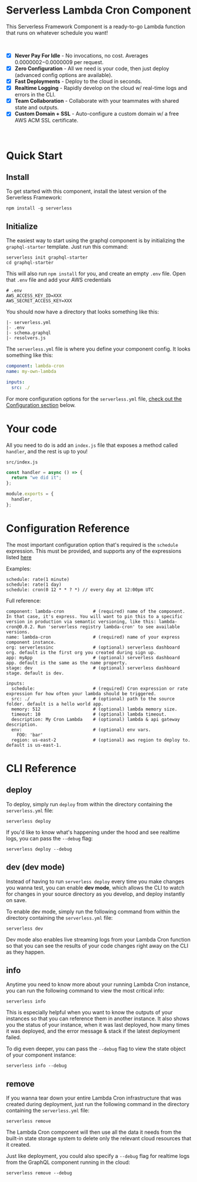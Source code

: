 # Serverless Lambda Cron Component

This Serverless Framework Component is a ready-to-go Lambda function that runs on whatever schedule you want!

<br/>

- [x] **Never Pay For Idle** - No invocations, no cost. Averages $0.0000002-$0.0000009 per request.
- [x] **Zero Configuration** - All we need is your code, then just deploy (advanced config options are available).
- [x] **Fast Deployments** - Deploy to the cloud in seconds.
- [x] **Realtime Logging** - Rapidly develop on the cloud w/ real-time logs and errors in the CLI.
- [x] **Team Collaboration** - Collaborate with your teammates with shared state and outputs.
- [x] **Custom Domain + SSL** - Auto-configure a custom domain w/ a free AWS ACM SSL certificate.

<br/>

# Quick Start

## Install

To get started with this component, install the latest version of the Serverless Framework:

```
npm install -g serverless
```

## Initialize

The easiest way to start using the graphql component is by initializing the `graphql-starter` template. Just run this command:

```
serverless init graphql-starter
cd graphql-starter
```

This will also run `npm install` for you, and create an empty `.env` file. Open that `.env` file and add your AWS credentials

```
# .env
AWS_ACCESS_KEY_ID=XXX
AWS_SECRET_ACCESS_KEY=XXX
```

You should now have a directory that looks something like this:

```
|- serverless.yml
|- .env
|- schema.graphql
|- resolvers.js
```

The `serverless.yml` file is where you define your component config. It looks something like this:

```yml
component: lambda-cron
name: my-own-lambda

inputs:
  src: ./
```

For more configuration options for the `serverless.yml` file, [check out the Configuration section](#configuration-reference) below.

# Your code

All you need to do is add an `index.js` file that exposes a method called `handler`, and the rest is up to you!

`src/index.js`

```js
const handler = async () => {
  return "we did it";
};

module.exports = {
  handler,
};
```

# Configuration Reference

The most important configuration option that's required is the `schedule` expression. This must be provided, and supports any of the expressions listed [here](https://docs.aws.amazon.com/AmazonCloudWatch/latest/events/ScheduledEvents.html#:~:text=CloudWatch%20Events%20supports%20cron%20expressions%20and%20rate%20expressions.&text=For%20example,%20with%20a%20cron,hour%20or%20once%20every%20day.)

Examples:

```
schedule: rate(1 minute)
schedule: rate(1 day)
schedule: cron(0 12 * * ? *) // every day at 12:00pm UTC
```

Full reference:

```
component: lambda-cron           # (required) name of the component. In that case, it's express. You will want to pin this to a specific version in production via semantic versioning, like this: lambda-cron@0.0.2. Run 'serverless registry lambda-cron' to see available versions.
name: lambda-cron                # (required) name of your express component instance.
org: serverlessinc               # (optional) serverless dashboard org. default is the first org you created during sign up.
app: myApp                       # (optional) serverless dashboard app. default is the same as the name property.
stage: dev                       # (optional) serverless dashboard stage. default is dev.

inputs:
  schedule:                      # (required) Cron expression or rate expression for how often your lambda should be triggered.
  src: ./                        # (optional) path to the source folder. default is a hello world app.
  memory: 512                    # (optional) lambda memory size.
  timeout: 10                    # (optional) lambda timeout.
  description: My Cron Lambda    # (optional) lambda & api gateway description.
  env:                           # (optional) env vars.
    FOO: 'bar'
  region: us-east-2              # (optional) aws region to deploy to. default is us-east-1.
```

# CLI Reference

## deploy

To deploy, simply run `deploy` from within the directory containing the `serverless.yml` file:

```
serverless deploy
```

If you'd like to know what's happening under the hood and see realtime logs, you can pass the `--debug` flag:

```
serverless deploy --debug
```

## dev (dev mode)

Instead of having to run `serverless deploy` every time you make changes you wanna test, you can enable **dev mode**, which allows the CLI to watch for changes in your source directory as you develop, and deploy instantly on save.

To enable dev mode, simply run the following command from within the directory containing the `serverless.yml` file:

```
serverless dev
```

Dev mode also enables live streaming logs from your Lambda Cron function so that you can see the results of your code changes right away on the CLI as they happen.

## info

Anytime you need to know more about your running Lambda Cron instance, you can run the following command to view the most critical info:

```
serverless info
```

This is especially helpful when you want to know the outputs of your instances so that you can reference them in another instance. It also shows you the status of your instance, when it was last deployed, how many times it was deployed, and the error message & stack if the latest deployment failed.

To dig even deeper, you can pass the `--debug` flag to view the state object of your component instance:

```
serverless info --debug
```

## remove

If you wanna tear down your entire Lambda Cron infrastructure that was created during deployment, just run the following command in the directory containing the `serverless.yml` file:

```
serverless remove
```

The Lambda Cron component will then use all the data it needs from the built-in state storage system to delete only the relevant cloud resources that it created.

Just like deployment, you could also specify a `--debug` flag for realtime logs from the GraphQL component running in the cloud:

```
serverless remove --debug
```
